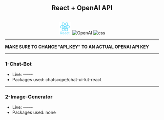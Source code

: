 <h2 align="center">React + OpenAI API</h2><br>
<div align="center"><img src="https://raw.githubusercontent.com/devicons/devicon/master/icons/react/react-original-wordmark.svg" alt="react" width="40" height="40"/>
<img src="https://upload.wikimedia.org/wikipedia/commons/thumb/0/04/ChatGPT_logo.svg/2048px-ChatGPT_logo.svg.png" alt="OpenAI" width="40" height="40"/>
<img src="https://www.vectorlogo.zone/logos/w3_html5/w3_html5-icon.svg" alt="css" width="40" height="40"/></div>
<hr>

<b>MAKE SURE TO CHANGE "API_KEY" TO AN ACTUAL OPENAI API KEY</b><br>

<hr>
<div><h3>1-Chat-Bot</h3>
 <ul>
 <li>Live: -----
 <li>
 Packages used: chatscope/chat-ui-kit-react
 </li>
 </ul>
 </div>
<hr>
<div><h3>2-Image-Generator</h3>
 <ul>
 <li>Live: -----
 <li>
 Packages used: none
 </li>
 </ul>
 </div>
